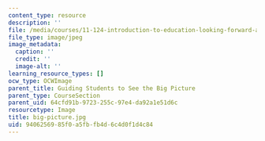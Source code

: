 ```yaml
---
content_type: resource
description: ''
file: /media/courses/11-124-introduction-to-education-looking-forward-and-looking-back-on-education-fall-2011/9406256985f0a5fbfb4d6c4d0f1d4c84_big-picture.jpg
file_type: image/jpeg
image_metadata:
  caption: ''
  credit: ''
  image-alt: ''
learning_resource_types: []
ocw_type: OCWImage
parent_title: Guiding Students to See the Big Picture
parent_type: CourseSection
parent_uid: 64cfd91b-9723-255c-97e4-da92a1e51d6c
resourcetype: Image
title: big-picture.jpg
uid: 94062569-85f0-a5fb-fb4d-6c4d0f1d4c84
---
```

